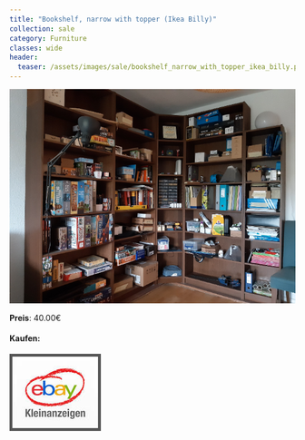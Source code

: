 ```yaml
---
title: "Bookshelf, narrow with topper (Ikea Billy)"
collection: sale
category: Furniture
classes: wide
header: 
  teaser: /assets/images/sale/bookshelf_narrow_with_topper_ikea_billy.png
---
```




<a href="">
  <img src="/assets/images/sale/bookshelf_narrow_with_topper_ikea_billy.png" alt="Bookshelf, narrow with topper (Ikea Billy)">
</a>

**Preis**: 40.00€


#### Kaufen:
<a href="">
  <img src="/assets/images/ebay.png" alt="Ebay Kleinanzeigen" style="border: 5px solid #555">
</a>

